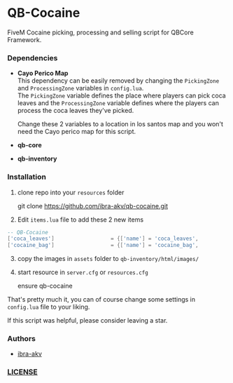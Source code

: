 # QB-Cocaine
FiveM Cocaine picking, processing and selling script for QBCore Framework.

### Dependencies
 - **Cayo Perico Map**  
    This dependency can be easily removed by changing the `PickingZone` and `ProcessingZone` variables in `config.lua`.  
    The `PickingZone` variable defines the place where players can pick coca leaves and the `ProcessingZone` variable defines where the players can process the coca leaves they've picked.

    Change these 2 variables to a location in los santos map and you won't need the Cayo perico map for this script. 
 - **qb-core**
 - **qb-inventory**

### Installation

1. clone repo into your `resources` folder

    git clone https://github.com/ibra-akv/qb-cocaine.git

2. Edit `items.lua` file to add these 2 new items

```lua
-- QB-Cocaine
['coca_leaves']					 = {['name'] = 'coca_leaves', 					['label'] = 'Feilles de Coca', 			['weight'] = 50,		['type'] = 'item',		['image'] = 'cocaineleaf.png',			['unique'] = false,		['useable'] = false,	['shouldClose'] = false,	['combinable'] = nil,	['description'] = 'Feuilles de coca pour produire de la Cocaïne.'},
['cocaine_bag']					 = {['name'] = 'cocaine_bag', 					['label'] = 'Pochon de Cocaïne', 		['weight'] = 1000,		['type'] = 'item',		['image'] = 'cocaine_baggy.png',		['unique'] = false,		['useable'] = false,	['shouldClose'] = false,	['combinable'] = nil,	['description'] = 'Pochon de Cocaïne que vous pouvez vendre.'},
```

3. copy the images in `assets` folder to `qb-inventory/html/images/`

4. start resource in `server.cfg` or `resources.cfg`

    ensure qb-cocaine

That's pretty much it, you can of course change some settings in `config.lua` file to your liking.

If this script was helpful, please consider leaving a star.

### Authors
 - [ibra-akv](https://github.com/ibra-akv/) 


### [LICENSE](https://github.com/ibra-akv/qb-cocaine/blob/master/LICENSE)